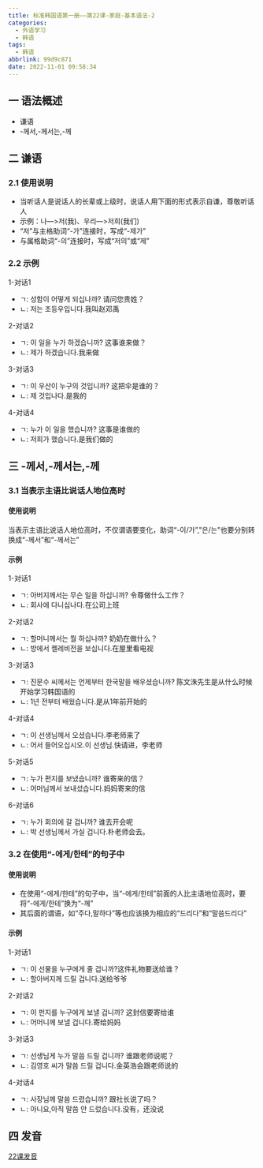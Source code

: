 ```yaml
---
title: 标准韩国语第一册——第22课-家庭-基本语法-2
categories:
  - 外语学习
  - 韩语
tags:
  - 韩语
abbrlink: 99d9c871
date: 2022-11-01 09:58:34
---
```

## 一 语法概述

* 谦语
* -께서,-께서는,-께

<!--more-->

## 二  谦语

### 2.1 使用说明

* 当听话人是说话人的长辈或上级时，说话人用下面的形式表示自谦，尊敬听话人
* 示例：나—>저(我)、우리—>저희(我们)
* “저”与主格助词“-가”连接时，写成“-제가”
* 与属格助词“-의”连接时，写成“저의”或“제”

### 2.2 示例

1-对话1

* ㄱ: 성함이 어떻게 되십나까? 请问您贵姓？
* ㄴ: 저는 조등우입니다.我叫赵邓禹

2-对话2

* ㄱ: 이 일을 누가 하겠습니까? 这事谁来做？
* ㄴ: 제가 하겠습니다.我来做

3-对话3

* ㄱ: 이 우산이 누구의 것입니까? 这把伞是谁的？
* ㄴ: 제 것입나다.是我的

4-对话4

* ㄱ: 누가 이 일을 했습니까? 这事是谁做的
* ㄴ: 저희가 했습니다.是我们做的

## 三 -께서,-께서는,-께

### 3.1 当表示主语比说话人地位高时

#### 使用说明

当表示主语比说话人地位高时，不仅谓语要变化，助词“-이/가”,"은/는"也要分别转换成“-께서”和“-께서는”

#### 示例

1-对话1

* ㄱ: 아버지께서는 무슨 일을 하십니까? 令尊做什么工作？
* ㄴ: 회사에 다니십나다.在公司上班

2-对话2

* ㄱ: 할머니께서는 뭘 하십나까? 奶奶在做什么？
* ㄴ: 방에서 켈레비전을 보십니다.在屋里看电视

3-对话3

* ㄱ: 진문수 씨께서는 언제부터 한국말을 배우셨습니까? 陈文洙先生是从什么时候开始学习韩国语的
* ㄴ: 1년 전부터 배웠습니다.是从1年前开始的

4-对话4

* ㄱ: 이 선생님께서 오셨습니다.李老师来了
* ㄴ: 어서 들어오십시오.이 선생님.快请进，李老师

5-对话5

* ㄱ: 누가 편지를 보냈습니까? 谁寄来的信？
* ㄴ: 어머님께서 보내섰습니다.妈妈寄来的信

6-对话6

* ㄱ: 누가 회의에 갈 겁니까? 谁去开会呢
* ㄴ: 박 선생님께서 가실 겁니다.朴老师会去。

### 3.2 在使用“-에게/한테”的句子中

#### 使用说明

* 在使用“-에게/한테”的句子中，当“-에게/한테”前面的人比主语地位高时，要将“-에게/한테”换为“-께”
* 其后面的谓语，如“주다,말하다”等也应该换为相应的“드리다”和“말씀드리다”

#### 示例

1-对话1

* ㄱ: 이 선물을 누구에게 줄 겁니까?这件礼物要送给谁？
* ㄴ: 할아버지께 드릴 겁니다.送给爷爷

2-对话2

* ㄱ: 이 펀지를 누구에게 보낼 겁니까? 这封信要寄给谁
* ㄴ: 어머니께 보낼 겁니다.寄给妈妈

3-对话3

* ㄱ: 선생님게 누가 말씀 드릴 겁니까? 谁跟老师说呢？
* ㄴ: 김영호 씨가 말씀 드릴 겁니다.金英浩会跟老师说的

4-对话4

* ㄱ: 사장님께 말씀 드렸습니까? 跟社长说了吗？
* ㄴ: 아니요,아직 말씀 안 드렀습니다.没有，还没说

## 四 发音

[22课发音][1]



[1]: https://biz.cli.im/test/MZ485329?coding=I8BDNZ&qrurl=http%3A%2F%2Fqr31.cn%2FI8BDNZ&gtype=2